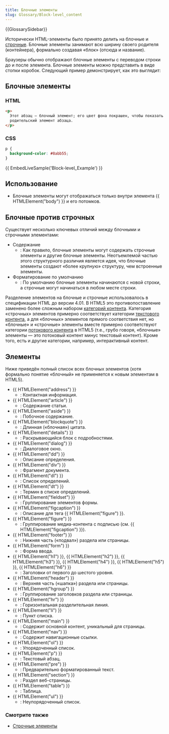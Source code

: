 ```yaml
---
title: Блочные элементы
slug: Glossary/Block-level_content
---
```


{{GlossarySidebar}}

Исторически HTML-элементы было принято делить на блочные и [строчные](/ru/docs/Web/HTML/Строчные_Элементы). Блочные элементы занимают всю ширину своего родителя (контейнера), формально создавая «блок» (отсюда и название).

Браузеры обычно отображают блочные элементы с переводом строки до и после элемента. Блочные элементы можно представить в виде стопки коробок. Следующий пример демонстрирует, как это выглядит:

## Блочные элементы

### HTML

```html
<p>
  Этот абзац — блочный элемент; его цвет фона покрашен, чтобы показать
  родительский элемент абзаца.
</p>
```

### CSS

```css
p {
  background-color: #8abb55;
}
```

{{ EmbedLiveSample('Block-level_Example') }}

## Использование

- Блочные элементы могут отображаться только внутри элемента {{ HTMLElement("body") }} и его потомков.

## Блочные против строчных

Существует несколько ключевых отличий между блочными и строчными элементами:

- Содержание
  - : Как правило, блочные элементы могут содержать строчные элементы и другие блочные элементы. Неотъемлемой частью этого структурного различия является идея, что блочные элементы создают «более крупную» структуру, чем встроенные элементы.
- Форматирование по умолчанию
  - : По умолчанию блочные элементы начинаются с новой строки, а строчные могут начинаться в любом месте строки.

Разделение элементов на блочные и строчные использовалось в спецификации HTML до версии 4.01. В HTML5 это противопоставление заменено более сложным набором [категорий контента](/ru/docs/Web/Guide/HTML/Content_categories). Категория «строчных» элементов примерно соответствует категории [текстового контента](/ru/docs/Web/Guide/HTML/Content_categories#Phrasing_content), а для «блочных» элементов прямого соответствия нет, но «блочные» и «строчные» элементы вместе примерно соответствуют категории [потокового контента](/ru/docs/Web/Guide/HTML/Content_categories#Основной_поток) в HTML5 (т.е., грубо говоря, «блочные» элементы — это потоковый контент минус текстовый контент). Кроме того, есть и другие категории, например, интерактивный контент.

## Элементы

Ниже приведён полный список всех блочных элементов (хотя формально понятие «блочный» не применяется к новым элементам в HTML5).

- {{ HTMLElement("address") }}
  - : Контактная информация.
- {{ HTMLElement("article") }}
  - : Содержание статьи.
- {{ HTMLElement("aside") }}
  - : Побочное содержание.
- {{ HTMLElement("blockquote") }}
  - : Длинная («блочная») цитата.
- {{ HTMLElement("details") }}
  - : Раскрывающийся блок с подробностями.
- {{ HTMLElement("dialog") }}
  - : Диалоговое окно.
- {{ HTMLElement("dd") }}
  - : Описание определения.
- {{ HTMLElement("div") }}
  - : Фрагмент документа.
- {{ HTMLElement("dl") }}
  - : Список определений.
- {{ HTMLElement("dt") }}
  - : Термин в списке определений.
- {{ HTMLElement("fieldset") }}
  - : Группирование элементов формы.
- {{ HTMLElement("figcaption") }}
  - : Описание для тега {{ HTMLElement("figure") }}.
- {{ HTMLElement("figure") }}
  - : Группирование медиа-контента с подписью (см. {{ HTMLElement("figcaption") }}).
- {{ HTMLElement("footer") }}
  - : Нижняя часть («подвал») раздела или страницы.
- {{ HTMLElement("form") }}
  - : Форма ввода.
- {{ HTMLElement("h1") }}, {{ HTMLElement("h2") }}, {{ HTMLElement("h3") }}, {{ HTMLElement("h4") }}, {{ HTMLElement("h5") }}, {{ HTMLElement("h6") }}
  - : Заголовки от первого до шестого уровня.
- {{ HTMLElement("header") }}
  - : Верхняя часть («шапка») раздела или страницы.
- {{ HTMLElement("hgroup") }}
  - : Группирование заголовков раздела или страницы.
- {{ HTMLElement("hr") }}
  - : Горизонтальная разделительная линия.
- {{ HTMLElement("li") }}
  - : Пункт списка.
- {{ HTMLElement("main") }}
  - : Содержит основной контент, уникальный для страницы.
- {{ HTMLElement("nav") }}
  - : Содержит навигационные ссылки.
- {{ HTMLElement("ol") }}
  - : Упорядоченный список.
- {{ HTMLElement("p") }}
  - : Текстовый абзац.
- {{ HTMLElement("pre") }}
  - : Предварительно форматированный текст.
- {{ HTMLElement("section") }}
  - : Раздел веб-страницы.
- {{ HTMLElement("table") }}
  - : Таблица.
- {{ HTMLElement("ul") }}
  - : Неупорядоченный список.

### Смотрите также

- [Строчные элементы](/ru/docs/Web/HTML/Строчные_Элементы)
